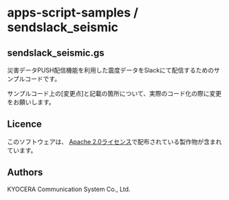 # apps-script-samples / sendslack_seismic


## sendslack_seismic.gs
災害データPUSH配信機能を利用した震度データをSlackにて配信するためのサンプルコードです。

サンプルコード上の[変更点]と記載の箇所について、実際のコード化の際に変更をお願いします。

## Licence
このソフトウェアは、 [Apache 2.0ライセンス](https://www.apache.org/licenses/LICENSE-2.0)で配布されている製作物が含まれています。

## Authors
KYOCERA Communication System Co., Ltd.